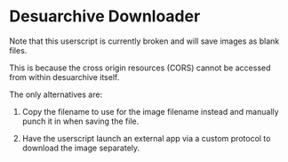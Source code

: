 # Desuarchive Downloader

Note that this userscript is currently broken and will save images as blank files.

This is because the cross origin resources (CORS) cannot be accessed from within desuarchive itself.

The only alternatives are:

1. Copy the filename to use for the image filename instead and manually punch it in when saving the file.

2. Have the userscript launch an external app via a custom protocol to download the image separately.
